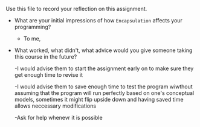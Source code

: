 Use this file to record your reflection on this assignment.

- What are your initial impressions of how `Encapsulation` affects your programming?
  
  - To me,
  
- What worked, what didn't, what advice would you give someone taking this course in the future?
  
  -I would advise them to start the assignment early on to make sure they get enough time to revise it
  
  -I would advise them to save enough time to test the program wiwthout assuming that the program will run perfectly based on one's conceptual 
   models, sometimes it might flip upside down and having saved time allows neccessary modifications
  
  -Ask for help whenevr it is possible 
